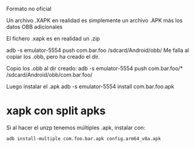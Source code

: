Formato no oficial

Un archivo .XAPK en realidad es simplemente un archivo .APK más los datos OBB adicionales

El fichero .xapk es en realidad un .zip

adb -s emulator-5554 push com.bar.foo /sdcard/Android/obb/
Me falla al copiar los .obb, pero ha creado el dir.

Copio los .obb al dir creado:
adb -s emulator-5554 push com.bar.foo/\* /sdcard/Android/obb/com.bar.foo/

Luego instalar el .apk
adb -s emulator-5554 install com.bar.foo.apk

# xapk con split apks

Si al hacer el unzp tenemos múltiples .apk, instalar con:

```bash
adb install-multiple com.foo.bar.apk config.arm64_v8a.apk
```
